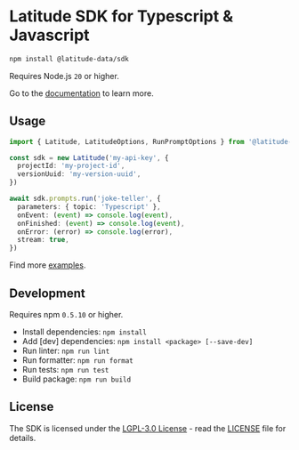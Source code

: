 # Latitude SDK for Typescript & Javascript

```sh
npm install @latitude-data/sdk
```

Requires Node.js `20` or higher.

Go to the [documentation](https://docs.latitude.so/guides/sdk/typescript) to learn more.

## Usage

```typescript
import { Latitude, LatitudeOptions, RunPromptOptions } from '@latitude-data/sdk'

const sdk = new Latitude('my-api-key', {
  projectId: 'my-project-id',
  versionUuid: 'my-version-uuid',
})

await sdk.prompts.run('joke-teller', {
  parameters: { topic: 'Typescript' },
  onEvent: (event) => console.log(event),
  onFinished: (event) => console.log(event),
  onError: (error) => console.log(error),
  stream: true,
})
```

Find more [examples](https://github.com/latitude-dev/latitude-llm/tree/main/examples/sdks/typescript).

## Development

Requires npm `0.5.10` or higher.

- Install dependencies: `npm install`
- Add [dev] dependencies: `npm install <package> [--save-dev]`
- Run linter: `npm run lint`
- Run formatter: `npm run format`
- Run tests: `npm run test`
- Build package: `npm run build`

## License

The SDK is licensed under the [LGPL-3.0 License](https://opensource.org/licenses/LGPL-3.0) - read the [LICENSE](/LICENSE) file for details.
